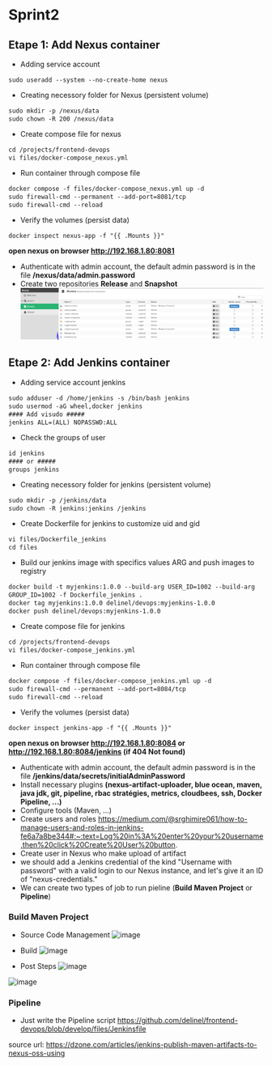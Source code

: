 # Sprint2

## Etape 1: Add Nexus container

- Adding service account
```
sudo useradd --system --no-create-home nexus
```
- Creating necessory folder for Nexus (persistent volume)
```
sudo mkdir -p /nexus/data
sudo chown -R 200 /nexus/data
```
- Create compose file for nexus
```
cd /projects/frontend-devops
vi files/docker-compose_nexus.yml
```
- Run container through compose file
```
docker compose -f files/docker-compose_nexus.yml up -d
sudo firewall-cmd --permanent --add-port=8081/tcp
sudo firewall-cmd --reload
```

- Verify the volumes (persist data)
```
docker inspect nexus-app -f "{{ .Mounts }}"
```
**open nexus on browser http://192.168.1.80:8081**
- Authenticate with admin account, the default admin password is in the file **/nexus/data/admin.password**
- Create two repositories **Release** and **Snapshot**
![alt text](image.png)



## Etape 2: Add Jenkins container

- Adding service account jenkins
```
sudo adduser -d /home/jenkins -s /bin/bash jenkins
sudo usermod -aG wheel,docker jenkins
#### Add visudo #####
jenkins ALL=(ALL) NOPASSWD:ALL
```
- Check the groups of user
```
id jenkins
#### or #####
groups jenkins
```
- Creating necessory folder for jenkins (persistent volume)
```
sudo mkdir -p /jenkins/data
sudo chown -R jenkins:jenkins /jenkins
```
- Create Dockerfile for jenkins to customize uid and gid
```
vi files/Dockerfile_jenkins
cd files
```
- Build our jenkins image with specifics values ARG and push images to registry
```
docker build -t myjenkins:1.0.0 --build-arg USER_ID=1002 --build-arg GROUP_ID=1002 -f Dockerfile_jenkins .
docker tag myjenkins:1.0.0 delinel/devops:myjenkins-1.0.0
docker push delinel/devops:myjenkins-1.0.0
```
- Create compose file for jenkins
```
cd /projects/frontend-devops
vi files/docker-compose_jenkins.yml
```
- Run container through compose file
```
docker compose -f files/docker-compose_jenkins.yml up -d
sudo firewall-cmd --permanent --add-port=8084/tcp
sudo firewall-cmd --reload
```

- Verify the volumes (persist data)
```
docker inspect jenkins-app -f "{{ .Mounts }}"
```
**open nexus on browser http://192.168.1.80:8084 or http://192.168.1.80:8084/jenkins (if 404 Not found)**
- Authenticate with admin account, the default admin password is in the file **/jenkins/data/secrets/initialAdminPassword**
- Install necessary plugins **(nexus-artifact-uploader, blue ocean, maven, java jdk, git, pipeline, rbac stratégies, metrics, cloudbees, ssh, Docker Pipeline, ...)**
- Configure tools (Maven, ...)
- Create users and roles https://medium.com/@srghimire061/how-to-manage-users-and-roles-in-jenkins-fe6a7a8be344#:~:text=Log%20in%3A%20enter%20your%20username,then%20click%20Create%20User%20button.
- Create user in Nexus who make upload of artifact
- we should add a Jenkins credential of the kind "Username with password" with a valid login to our Nexus instance, and let's give it an ID of "nexus-credentials."
- We can create two types of job to run pieline (**Build Maven Project** or **Pipeline**)

### Build Maven Project
- Source Code Management
![image](https://github.com/user-attachments/assets/bb356c9e-61ee-42ec-a676-4a981e99e7c8)

- Build
![image](https://github.com/user-attachments/assets/fbc4f48a-73cf-4792-9298-41b2693a28aa)

- Post Steps
![image](https://github.com/user-attachments/assets/b9c47a0a-97fe-45da-8d30-f080fb0cc131)

![image](https://github.com/user-attachments/assets/aa6ad722-1a40-4afb-b35a-1c0d579fe83b)


### Pipeline
- Just write the Pipeline script
https://github.com/delinel/frontend-devops/blob/develop/files/Jenkinsfile


  
  
source url: https://dzone.com/articles/jenkins-publish-maven-artifacts-to-nexus-oss-using
